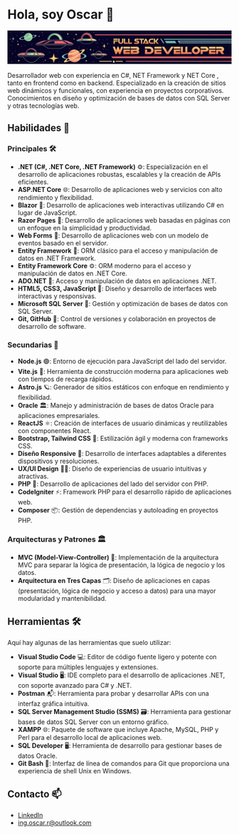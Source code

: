 # Hola, soy Oscar 👋
![Banner](Banner.jpg)

Desarrollador web con experiencia en C#, NET Framework y NET Core , tanto en frontend como en backend.
Especializado en la creación de sitios web dinámicos y funcionales, con experiencia en proyectos corporativos. Conocimientos en diseño y optimización de bases de datos con SQL Server y otras tecnologías web.

## Habilidades 🚀

### Principales 🛠️

- **.NET (C#, .NET Core, .NET Framework)** ⚙️: Especialización en el desarrollo de aplicaciones robustas, escalables y la creación de APIs eficientes.
- **ASP.NET Core** 🌐: Desarrollo de aplicaciones web y servicios con alto rendimiento y flexibilidad.
- **Blazor** 🔵: Desarrollo de aplicaciones web interactivas utilizando C# en lugar de JavaScript.
- **Razor Pages** 📄: Desarrollo de aplicaciones web basadas en páginas con un enfoque en la simplicidad y productividad.
- **Web Forms** 🧩: Desarrollo de aplicaciones web con un modelo de eventos basado en el servidor.
- **Entity Framework** 🔄: ORM clásico para el acceso y manipulación de datos en .NET Framework.
- **Entity Framework Core** ⚙️: ORM moderno para el acceso y manipulación de datos en .NET Core.
- **ADO.NET** 💼: Acceso y manipulación de datos en aplicaciones .NET.
- **HTML5, CSS3, JavaScript** 🌟: Diseño y desarrollo de interfaces web interactivas y responsivas.
- **Microsoft SQL Server** 💾: Gestión y optimización de bases de datos con SQL Server.
- **Git, GitHub** 🐙: Control de versiones y colaboración en proyectos de desarrollo de software.

### Secundarias 🔧

- **Node.js** 🟢: Entorno de ejecución para JavaScript del lado del servidor.
- **Vite.js** 🚀: Herramienta de construcción moderna para aplicaciones web con tiempos de recarga rápidos.
- **Astro.js** 🪐: Generador de sitios estáticos con enfoque en rendimiento y flexibilidad.
- **Oracle** 🏛️: Manejo y administración de bases de datos Oracle para aplicaciones empresariales.
- **ReactJS** ⚛️: Creación de interfaces de usuario dinámicas y reutilizables con componentes React.
- **Bootstrap, Tailwind CSS** 🎨: Estilización ágil y moderna con frameworks CSS.
- **Diseño Responsive** 📱: Desarrollo de interfaces adaptables a diferentes dispositivos y resoluciones.
- **UX/UI Design** 🎨💡: Diseño de experiencias de usuario intuitivas y atractivas.
- **PHP** 🐘: Desarrollo de aplicaciones del lado del servidor con PHP.
- **CodeIgniter** ⚡: Framework PHP para el desarrollo rápido de aplicaciones web.
- **Composer** 📦: Gestión de dependencias y autoloading en proyectos PHP.

### Arquitecturas y Patrones 🏛️

- **MVC (Model-View-Controller)** 📐: Implementación de la arquitectura MVC para separar la lógica de presentación, la lógica de negocio y los datos.
- **Arquitectura en Tres Capas** 🗂️: Diseño de aplicaciones en capas (presentación, lógica de negocio y acceso a datos) para una mayor modularidad y mantenibilidad.

## Herramientas 🛠️

Aquí hay algunas de las herramientas que suelo utilizar:

- **Visual Studio Code** 💻: Editor de código fuente ligero y potente con soporte para múltiples lenguajes y extensiones.
- **Visual Studio** 🖥️: IDE completo para el desarrollo de aplicaciones .NET, con soporte avanzado para C# y .NET.
- **Postman** 📬: Herramienta para probar y desarrollar APIs con una interfaz gráfica intuitiva.
- **SQL Server Management Studio (SSMS)** 🗃️: Herramienta para gestionar bases de datos SQL Server con un entorno gráfico.
- **XAMPP** 🌐: Paquete de software que incluye Apache, MySQL, PHP y Perl para el desarrollo local de aplicaciones web.
- **SQL Developer** 🖥️: Herramienta de desarrollo para gestionar bases de datos Oracle.
- **Git Bash** 🐙: Interfaz de línea de comandos para Git que proporciona una experiencia de shell Unix en Windows.

## Contacto 📫
- [LinkedIn](https://www.linkedin.com/in/oscar-laro/)
- ing.oscar.r@outlook.com
